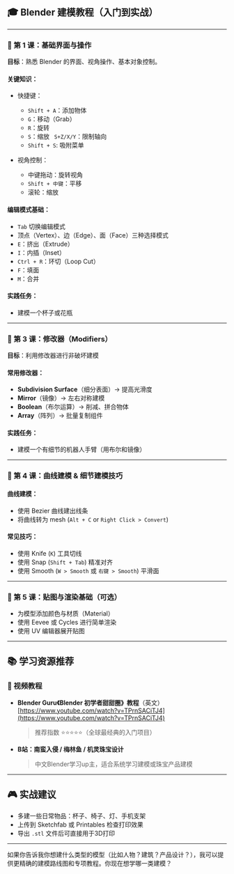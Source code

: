## 🎓 Blender 建模教程（入门到实战）

---

### 🧱 第 1 课：基础界面与操作

**目标**：熟悉 Blender 的界面、视角操作、基本对象控制。

#### 关键知识：

* 快捷键：

  * `Shift + A`：添加物体
  * `G`：移动（Grab）
  * `R`：旋转
  * `S`：缩放  ` S+Z/X/Y`：限制轴向
  * `Shift + S`: 吸附菜单

* 视角控制：
  * 中键拖动：旋转视角
  * `Shift + 中键`：平移
  * 滚轮：缩放

#### 编辑模式基础：

* `Tab` 切换编辑模式
* 顶点（Vertex）、边（Edge）、面（Face）三种选择模式
* `E`：挤出（Extrude）
* `I`：内插（Inset）
* `Ctrl + R`：环切（Loop Cut）
* `F`：填面
* `M`：合并

#### 实践任务：

* 建模一个杯子或花瓶

---

### 🧱 第 3 课：修改器（Modifiers）

**目标**：利用修改器进行非破坏建模

#### 常用修改器：

* **Subdivision Surface**（细分表面）→ 提高光滑度
* **Mirror**（镜像）→ 左右对称建模
* **Boolean**（布尔运算）→ 削减、拼合物体
* **Array**（阵列）→ 批量复制组件

#### 实践任务：

* 建模一个有细节的机器人手臂（用布尔和镜像）

---

### 🧱 第 4 课：曲线建模 & 细节建模技巧

#### 曲线建模：

* 使用 Bezier 曲线建出线条
* 将曲线转为 mesh (`Alt + C` or `Right Click > Convert`)

#### 常见技巧：

* 使用 Knife (`K`) 工具切线
* 使用 Snap (`Shift + Tab`) 精准对齐
* 使用 Smooth (`W > Smooth` 或 `右键 > Smooth`) 平滑面

---

### 🧱 第 5 课：贴图与渲染基础（可选）

* 为模型添加颜色与材质（Material）
* 使用 Eevee 或 Cycles 进行简单渲染
* 使用 UV 编辑器展开贴图

---

## 📚 学习资源推荐

### 🎥 视频教程

* **Blender Guru《Blender 初学者甜甜圈》教程**（英文）
  [https://www.youtube.com/watch?v=TPrnSACiTJ4](https://www.youtube.com/watch?v=TPrnSACiTJ4)

  > 推荐指数 ⭐⭐⭐⭐⭐（全球最经典的入门项目）

* **B站：南蛮入侵 / 梅林鱼 / 机灵珠宝设计**

  > 中文Blender学习up主，适合系统学习建模或珠宝产品建模

---

## 🎮 实战建议

* 多建一些日常物品：杯子、椅子、灯、手机支架
* 上传到 Sketchfab 或 Printables 检查打印效果
* 导出 `.stl` 文件后可直接用于3D打印

---

如果你告诉我你想建什么类型的模型（比如人物？建筑？产品设计？），我可以提供更精确的建模路线图和专项教程。你现在想学哪一类建模？
